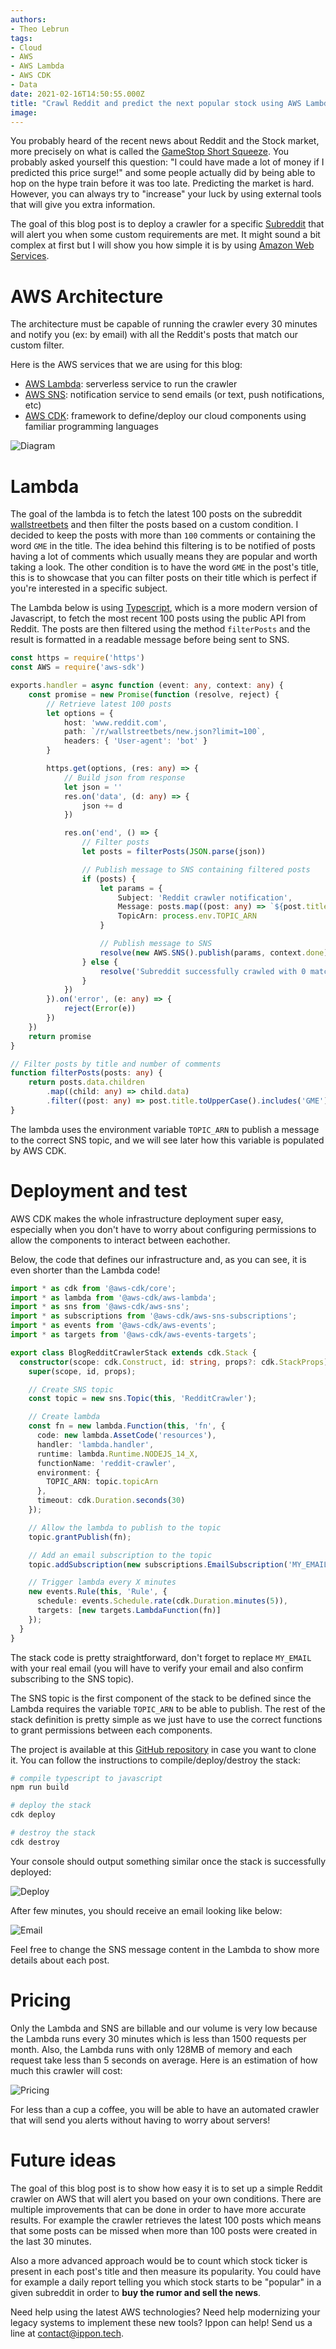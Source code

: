 ```yaml
---
authors:
- Theo Lebrun
tags:
- Cloud
- AWS
- AWS Lambda
- AWS CDK
- Data
date: 2021-02-16T14:50:55.000Z
title: "Crawl Reddit and predict the next popular stock using AWS Lambda and CDK"
image: 
---
```


You probably heard of the recent news about Reddit and the Stock market, more precisely on what is called the [GameStop Short Squeeze](https://en.wikipedia.org/wiki/GameStop_short_squeeze). You probably asked yourself this question: "I could have made a lot of money if I predicted this price surge!" and some people actually did by being able to hop on the hype train before it was too late. Predicting the market is hard. However, you can always try to "increase" your luck by using external tools that will give you extra information.

The goal of this blog post is to deploy a crawler for a specific [Subreddit](https://reddit.com/) that will alert you when some custom requirements are met. It might sound a bit complex at first but I will show you how simple it is by using [Amazon Web Services](https://aws.amazon.com/).

# AWS Architecture

The architecture must be capable of running the crawler every 30 minutes and notify you (ex: by email) with all the Reddit's posts that match our custom filter.

Here is the AWS services that we are using for this blog:

- [AWS Lambda](https://aws.amazon.com/lambda/): serverless service to run the crawler
- [AWS SNS](https://aws.amazon.com/sns/): notification service to send emails (or text, push notifications, etc)
- [AWS CDK](https://aws.amazon.com/cdk/): framework to define/deploy our cloud components using familiar programming languages

![Diagram](https://raw.githubusercontent.com/Falydoor/blog-usa/reddit-crawler/images/2021/02/reddit-crawler-diagram.png)

# Lambda

The goal of the lambda is to fetch the latest 100 posts on the subreddit [wallstreetbets](https://www.reddit.com/r/wallstreetbets/) and then filter the posts based on a custom condition. I decided to keep the posts with more than `100` comments or containing the word `GME` in the title. The idea behind this filtering is to be notified of posts having a lot of comments which usually means they are popular and worth taking a look. The other condition is to have the word `GME` in the post's title, this is to showcase that you can filter posts on their title which is perfect if you're interested in a specific subject.

The Lambda below is using [Typescript](https://www.typescriptlang.org/), which is a more modern version of Javascript, to fetch the most recent 100 posts using the public API from Reddit. The posts are then filtered using the method `filterPosts` and the result is formatted in a readable message before being sent to SNS.

```typescript
const https = require('https')
const AWS = require('aws-sdk')

exports.handler = async function (event: any, context: any) {
    const promise = new Promise(function (resolve, reject) {
        // Retrieve latest 100 posts
        let options = {
            host: 'www.reddit.com',
            path: `/r/wallstreetbets/new.json?limit=100`,
            headers: { 'User-agent': 'bot' }
        }

        https.get(options, (res: any) => {
            // Build json from response
            let json = ''
            res.on('data', (d: any) => {
                json += d
            })

            res.on('end', () => {
                // Filter posts
                let posts = filterPosts(JSON.parse(json))

                // Publish message to SNS containing filtered posts
                if (posts) {
                    let params = {
                        Subject: 'Reddit crawler notification',
                        Message: posts.map((post: any) => `${post.title} -> ${post.url}`).join('\n'),
                        TopicArn: process.env.TOPIC_ARN
                    }

                    // Publish message to SNS
                    resolve(new AWS.SNS().publish(params, context.done).promise())
                } else {
                    resolve('Subreddit successfully crawled with 0 matches')
                }
            })
        }).on('error', (e: any) => {
            reject(Error(e))
        })
    })
    return promise
}

// Filter posts by title and number of comments
function filterPosts(posts: any) {
    return posts.data.children
        .map((child: any) => child.data)
        .filter((post: any) => post.title.toUpperCase().includes('GME') || post.num_comments > 100)
}
```

The lambda uses the environment variable `TOPIC_ARN` to publish a message to the correct SNS topic, and we will see later how this variable is populated by AWS CDK.

# Deployment and test

AWS CDK makes the whole infrastructure deployment super easy, especially when you don't have to worry about configuring permissions to allow the components to interact between eachother.

Below, the code that defines our infrastructure and, as you can see, it is even shorter than the Lambda code!

```typescript
import * as cdk from '@aws-cdk/core';
import * as lambda from '@aws-cdk/aws-lambda';
import * as sns from '@aws-cdk/aws-sns';
import * as subscriptions from '@aws-cdk/aws-sns-subscriptions';
import * as events from '@aws-cdk/aws-events';
import * as targets from '@aws-cdk/aws-events-targets';

export class BlogRedditCrawlerStack extends cdk.Stack {
  constructor(scope: cdk.Construct, id: string, props?: cdk.StackProps) {
    super(scope, id, props);

    // Create SNS topic
    const topic = new sns.Topic(this, 'RedditCrawler');

    // Create lambda
    const fn = new lambda.Function(this, 'fn', {
      code: new lambda.AssetCode('resources'),
      handler: 'lambda.handler',
      runtime: lambda.Runtime.NODEJS_14_X,
      functionName: 'reddit-crawler',
      environment: {
        TOPIC_ARN: topic.topicArn
      },
      timeout: cdk.Duration.seconds(30)
    });

    // Allow the lambda to publish to the topic
    topic.grantPublish(fn);

    // Add an email subscription to the topic
    topic.addSubscription(new subscriptions.EmailSubscription('MY_EMAIL'));

    // Trigger lambda every X minutes
    new events.Rule(this, 'Rule', {
      schedule: events.Schedule.rate(cdk.Duration.minutes(5)),
      targets: [new targets.LambdaFunction(fn)]
    });
  }
}
```

The stack code is pretty straightforward, don't forget to replace `MY_EMAIL` with your real email (you will have to verify your email and also confirm subscribing to the SNS topic).

The SNS topic is the first component of the stack to be defined since the Lambda requires the variable `TOPIC_ARN` to be able to publish. The rest of the stack definition is pretty simple as we just have to use the correct functions to grant permissions between each components.

The project is available at this [GitHub repository](https://github.com/Falydoor/blog-reddit-crawler) in case you want to clone it. You can follow the instructions to compile/deploy/destroy the stack:

```bash
# compile typescript to javascript
npm run build

# deploy the stack
cdk deploy

# destroy the stack
cdk destroy
```

Your console should output something similar once the stack is successfully deployed:

![Deploy](https://raw.githubusercontent.com/Falydoor/blog-usa/reddit-crawler/images/2021/02/reddit-crawler-deploy.png)

After few minutes, you should receive an email looking like below:

![Email](https://raw.githubusercontent.com/Falydoor/blog-usa/reddit-crawler/images/2021/02/reddit-crawler-email.png)

Feel free to change the SNS message content in the Lambda to show more details about each post.

# Pricing

Only the Lambda and SNS are billable and our volume is very low because the Lambda runs every 30 minutes which is less than 1500 requests per month. Also, the Lambda runs with only 128MB of memory and each request take less than 5 seconds on average. Here is an estimation of how much this crawler will cost:

![Pricing](https://raw.githubusercontent.com/Falydoor/blog-usa/reddit-crawler/images/2021/02/reddit-crawler-pricing.png)

For less than a cup a coffee, you will be able to have an automated crawler that will send you alerts without having to worry about servers!

# Future ideas

The goal of this blog post is to show how easy it is to set up a simple Reddit crawler on AWS that will alert you based on your own conditions. There are multiple improvements that can be done in order to have more accurate results. For example the crawler retrieves the latest 100 posts which means that some posts can be missed when more than 100 posts were created in the last 30 minutes.

Also a more advanced approach would be to count which stock ticker is present in each post's title and then measure its popularity. You could have for example a daily report telling you which stock starts to be "popular" in a given subreddit in order to **buy the rumor and sell the news**.

Need help using the latest AWS technologies? Need help modernizing your legacy systems to implement these new tools? Ippon can help! Send us a line at [contact@ippon.tech](mailto:contact@ippon.tech).